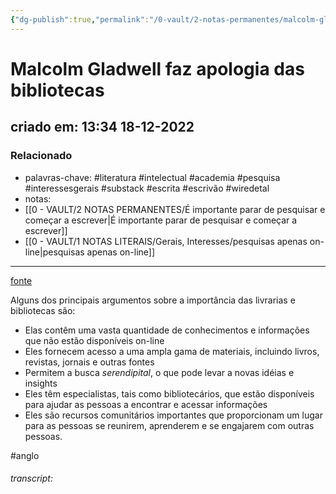 ```yaml
---
{"dg-publish":true,"permalink":"/0-vault/2-notas-permanentes/malcolm-gladwell-faz-apologia-das-bibliotecas/","tags":["permanente","literatura","intelectual","academia","pesquisa","interessesgerais","substack","escrita","escrivão","wiredetal","anglo"],"dgHomeLink":true,"dgShowLocalGraph":true,"dgShowFileTree":true,"dgEnableSearch":true,"noteIcon":""}
---
```


# Malcolm Gladwell faz apologia das bibliotecas
## criado em: 13:34 18-12-2022

### Relacionado
- palavras-chave: #literatura #intelectual #academia #pesquisa #interessesgerais #substack #escrita #escrivão  #wiredetal 
- notas: 
- [[0 - VAULT/2 NOTAS PERMANENTES/É importante parar de pesquisar e começar a escrever\|É importante parar de pesquisar e começar a escrever]]
- [[0 - VAULT/1 NOTAS LITERAIS/Gerais, Interesses/pesquisas apenas on-line\|pesquisas apenas on-line]]
---
[fonte](https://www.wired.com/video/watch/tech-support-malcolm-gladwell-answers-research-questions-from-twitter)

Alguns dos principais argumentos sobre a importância das livrarias e bibliotecas são:

- Elas contêm uma vasta quantidade de conhecimentos e informações que não estão disponíveis on-line
- Eles fornecem acesso a uma ampla gama de materiais, incluindo livros, revistas, jornais e outras fontes
- Permitem a busca *serendipital*, o que pode levar a novas idéias e insights
- Eles têm especialistas, tais como bibliotecários, que estão disponíveis para ajudar as pessoas a encontrar e acessar informações
- Eles são recursos comunitários importantes que proporcionam um lugar para as pessoas se reunirem, aprenderem e se engajarem com outras pessoas.


#anglo
###### transcript:

